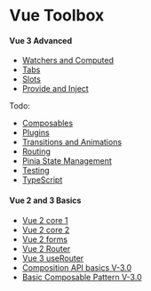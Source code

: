 # Vue Toolbox

#### Vue 3 Advanced

- [Watchers and Computed](https://github.com/Adamskoullos/Vue-JS-Guide/blob/master/vue-3-patterns.md/watchers.md)
- [Tabs](https://github.com/Adamskoullos/Vue-JS-Guide/blob/master/vue-3-patterns.md/tabs.md)
- [Slots](https://github.com/Adamskoullos/Vue-JS-Guide/blob/master/vue-3-patterns.md/slots.md)
- [Provide and Inject](https://github.com/Adamskoullos/Vue-JS-Guide/blob/master/vue-3-patterns.md/provide-inject.md)

Todo:

- [Composables]()
- [Plugins]()
- [Transitions and Animations]()
- [Routing]()
- [Pinia State Management]()
- [Testing]()
- [TypeScript]()

#### Vue 2 and 3 Basics

- [Vue 2 core 1](https://github.com/Adamskoullos/Vue-JS-Guide/blob/master/markDown-files/1-Basics.md)
- [Vue 2 core 2](https://github.com/Adamskoullos/Vue-JS-Guide/blob/master/markDown-files/2-vue-cli.md)
- [Vue 2 forms](https://github.com/Adamskoullos/Vue-JS-Guide/blob/master/markDown-files/3-forms-data-binding.md)
- [Vue 2 Router](https://github.com/Adamskoullos/Vue-JS-Guide/blob/master/markDown-files/4-vue-router.md)
- [Vue 3 useRouter](https://github.com/Adamskoullos/Vue-JS-Guide/blob/master/markDown-files/9-routing-composition-api.md)
- [Composition API basics V-3.0](https://github.com/Adamskoullos/Vue-JS-Guide/blob/master/markDown-files/7-composition-api.md)
- [Basic Composable Pattern V-3.0](https://github.com/Adamskoullos/Vue-JS-Guide/blob/master/markDown-files/8-Async-composition-api.md)
